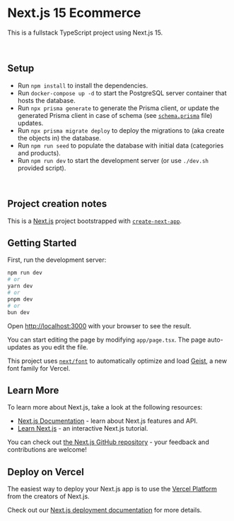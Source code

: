 # Next.js 15 Ecommerce

This is a fullstack TypeScript project using Next.js 15.

<br/>

## Setup

-   Run `npm install` to install the dependencies.
-   Run `docker-compose up -d` to start the PostgreSQL server container that hosts the database.
-   Run `npx prisma generate` to generate the Prisma client, or update the generated Prisma client in case of schema (see [`schema.prisma`](./prisma/schema.prisma) file) updates.
-   Run `npx prisma migrate deploy` to deploy the migrations to (aka create the objects in) the database.
-   Run `npm run seed` to populate the database with initial data (categories and products).
-   Run `npm run dev` to start the development server (or use `./dev.sh` provided script).

<br/>

## Project creation notes

This is a [Next.js](https://nextjs.org) project bootstrapped with [`create-next-app`](https://nextjs.org/docs/app/api-reference/cli/create-next-app).

## Getting Started

First, run the development server:

```bash
npm run dev
# or
yarn dev
# or
pnpm dev
# or
bun dev
```

Open [http://localhost:3000](http://localhost:3000) with your browser to see the result.

You can start editing the page by modifying `app/page.tsx`. The page auto-updates as you edit the file.

This project uses [`next/font`](https://nextjs.org/docs/app/building-your-application/optimizing/fonts) to automatically optimize and load [Geist](https://vercel.com/font), a new font family for Vercel.

## Learn More

To learn more about Next.js, take a look at the following resources:

-   [Next.js Documentation](https://nextjs.org/docs) - learn about Next.js features and API.
-   [Learn Next.js](https://nextjs.org/learn) - an interactive Next.js tutorial.

You can check out [the Next.js GitHub repository](https://github.com/vercel/next.js) - your feedback and contributions are welcome!

## Deploy on Vercel

The easiest way to deploy your Next.js app is to use the [Vercel Platform](https://vercel.com/new?utm_medium=default-template&filter=next.js&utm_source=create-next-app&utm_campaign=create-next-app-readme) from the creators of Next.js.

Check out our [Next.js deployment documentation](https://nextjs.org/docs/app/building-your-application/deploying) for more details.
